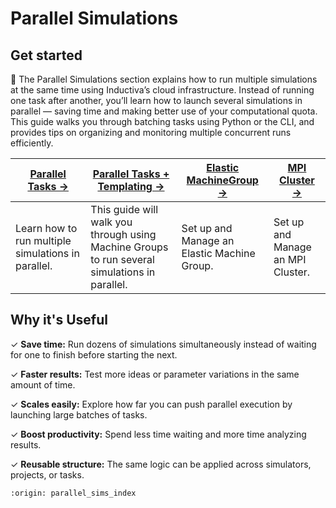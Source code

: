 # Parallel Simulations

## Get started
🔢 The Parallel Simulations section explains how to run multiple simulations at the same time using Inductiva’s cloud infrastructure. Instead of running one task after another, you’ll learn how to launch several simulations in parallel — saving time and making better use of your computational quota. This guide walks you through batching tasks using Python or the CLI, and provides tips on organizing and monitoring multiple concurrent runs efficiently.


| **[Parallel Tasks →](run-parallel-simulations.md)** | **[Parallel Tasks + Templating →](run-parallel-simulations-with-templating.md)** | **[Elastic MachineGroup →](set-up-elastic-machine-group.md)** | **[MPI Cluster →](set-up-mpi-cluster.md)**
|---|---|---|---|
| Learn how to run multiple simulations in parallel. | This guide will walk you through using Machine Groups to run several simulations in parallel. | Set up and Manage an Elastic Machine Group. | Set up and Manage an MPI Cluster. |


## Why it's Useful
✓ **Save time:** Run dozens of simulations simultaneously instead of waiting for one to finish before starting the next.

✓ **Faster results:** Test more ideas or parameter variations in the same amount of time.

✓ **Scales easily:** Explore how far you can push parallel execution by launching large batches of tasks.

✓ **Boost productivity:** Spend less time waiting and more time analyzing results.

✓ **Reusable structure:** The same logic can be applied across simulators, projects, or tasks.


```{banner}
:origin: parallel_sims_index
```